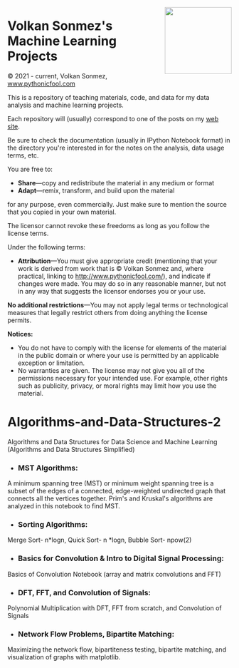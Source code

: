 <p>
  <a href="https://avatars.githubusercontent.com/u/30424551?v=4"><img width="150" align='right' src="https://avatars.githubusercontent.com/u/30424551?v=4"></a>
</p>



# Volkan Sonmez's Machine Learning Projects

© 2021 - current, Volkan Sonmez, www.pythonicfool.com

This is a repository of teaching materials, code, and data for my data analysis and machine learning projects.

Each repository will (usually) correspond to one of the posts on my [web site](http://www.pythonicfool.com/).

Be sure to check the documentation (usually in IPython Notebook format) in the directory you're interested in for the notes on the analysis, data usage terms, etc.

You are free to:

* **Share**—copy and redistribute the material in any medium or format
* **Adapt**—remix, transform, and build upon the material

for any purpose, even commercially. Just make sure to mention the source that you copied in your own material. 

The licensor cannot revoke these freedoms as long as you follow the license terms.

Under the following terms:

* **Attribution**—You must give appropriate credit (mentioning that your work is derived from work that is © Volkan Sonmez and, where practical, linking to http://www.pythonicfool.com/), and indicate if changes were made. You may do so in any reasonable manner, but not in any way that suggests the licensor endorses you or your use.

**No additional restrictions**—You may not apply legal terms or technological measures that legally restrict others from doing anything the license permits.

**Notices:**

* You do not have to comply with the license for elements of the material in the public domain or where your use is permitted by an applicable exception or limitation.
* No warranties are given. The license may not give you all of the permissions necessary for your intended use. For example, other rights such as publicity, privacy, or moral rights may limit how you use the material.

<p>


# Algorithms-and-Data-Structures-2
Algorithms and Data Structures for Data Science and Machine Learning 
(Algorithms and Data Structures Simplified) 


* ### MST Algorithms:
A minimum spanning tree (MST) or minimum weight spanning tree is a subset of the edges of a connected, edge-weighted undirected graph that connects all the vertices together. Prim's and Kruskal's algorithms are analyzed in this notebook to find MST. 

* ### Sorting Algorithms:
Merge Sort- n*logn, Quick Sort- n *logn, Bubble Sort- npow(2)

* ### Basics for Convolution & Intro to Digital Signal Processing:
Basics of Convolution Notebook (array and matrix convolutions and FFT)

* ### DFT, FFT, and Convolution of Signals:
Polynomial Multiplication with DFT, FFT from scratch, and Convolution of Signals 

* ### Network Flow Problems, Bipartite Matching:
Maximizing the network flow, bipartiteness testing, bipartite matching, and visualization of graphs with matplotlib. 





